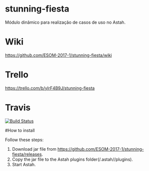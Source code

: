 # stunning-fiesta
Módulo dinâmico para realização de casos de uso no Astah. 

# Wiki
https://github.com/ESOM-2017-1/stunning-fiesta/wiki

# Trello
https://trello.com/b/ylrF4B9J/stunning-fiesta

# Travis
[![Build Status](https://travis-ci.org/ESOM-2017-1/stunning-fiesta.svg?branch=master)](https://travis-ci.org/ESOM-2017-1/stunning-fiesta)


#How to install

Follow these steps:
1. Download jar file from https://github.com/ESOM-2017-1/stunning-fiesta/releases.
2. Copy the jar file to the Astah plugins folder(<user-home>/.astah/<Astah-edition>/plugins).
3. Start Astah.